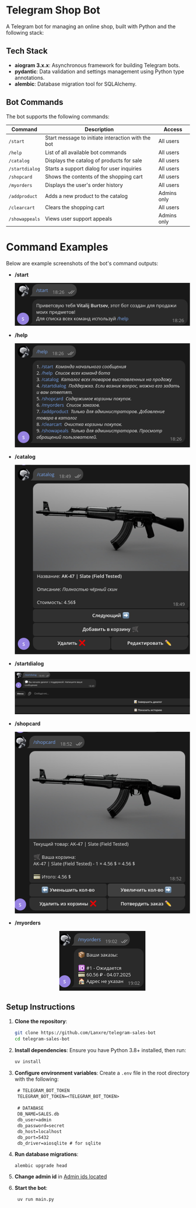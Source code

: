 # Telegram Shop Bot

A Telegram bot for managing an online shop, built with Python and the following stack:

## Tech Stack

- **aiogram 3.x.x**: Asynchronous framework for building Telegram bots.
- **pydantic**: Data validation and settings management using Python type annotations.
- **alembic**: Database migration tool for SQLAlchemy.

## Bot Commands

The bot supports the following commands:

<p align="center">

| Command | Description | Access |
| --- | --- | --- |
| `/start` | Start message to initiate interaction with the bot | All users |
| `/help` | List of all available bot commands | All users |
| `/catalog` | Displays the catalog of products for sale | All users |
| `/startdialog` | Starts a support dialog for user inquiries | All users |
| `/shopcard` | Shows the contents of the shopping cart | All users |
| `/myorders` | Displays the user's order history | All users |
| `/addproduct` | Adds a new product to the catalog | Admins only |
| `/clearcart` | Clears the shopping cart | All users |
| `/showappeals` | Views user support appeals | Admins only |

</p>

# Command Examples
Below are example screenshots of the bot's command outputs:

- **/start** <p align="center">
![start command](/assets/images/start.png) </p>

- **/help** <p align="center">
![help command](/assets/images/help.png) </p>

- **/catalog** <p align="center">
![catalog command](/assets/images/catalog.png) </p>

- **/startdialog** <p align="center">
![startdialog command](/assets/images/startdialog.png) </p>

- **/shopcard** <p align="center">
![shopcard command](/assets/images/shopcard.png) </p>

- **/myorders** <p align="center">
![myorders command](/assets/images/myorders.png) </p>


## Setup Instructions

1. **Clone the repository**:

   ```bash
   git clone https://github.com/Lanxre/telegram-sales-bot
   cd telegram-sales-bot
   ```

2. **Install dependencies**: Ensure you have Python 3.8+ installed, then run:

   ```bash
   uv install
   ```

3. **Configure environment variables**: Create a `.env` file in the root directory with the following:

   ```
    # TELEGRAM_BOT_TOKEN
    TELEGRAM_BOT_TOKEN=<TELEGRAM_BOT_TOKEN>

    # DATABASE
    DB_NAME=SALES.db
    db_user=admin
    db_password=secret
    db_host=localhost
    db_port=5432
    db_driver=aiosqlite # for sqlite
   ```

4. **Run database migrations**:

   ```bash
   alembic upgrade head
   ```

5. **Change admin id** in [Admin ids located](/admin_ids.txt)

6. **Start the bot**:

   ```bash
    uv run main.py
   ```

